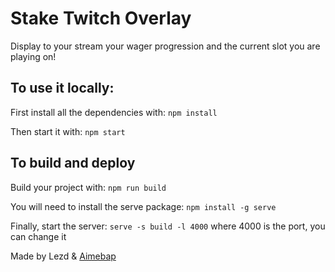 # Stake Twitch Overlay

Display to your stream your wager progression and the current slot you are playing on!
## To use it locally:

First install all the dependencies with:
`npm install`

Then start it with:
`npm start`

## To build and deploy

Build your project with: 
`npm run build`

You will need to install the serve package:
`npm install -g serve`

Finally, start the server:
`serve -s build -l 4000` where 4000 is the port, you can change it

Made by Lezd & [Aimebap](https://www.twitch.tv/aimebap)
